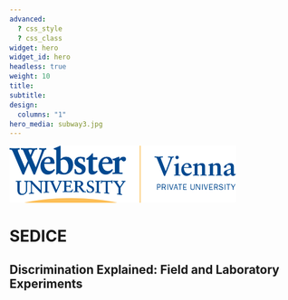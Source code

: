 ```yaml
---
advanced:
  ? css_style
  ? css_class
widget: hero
widget_id: hero
headless: true
weight: 10
title: 
subtitle: 
design:
  columns: "1"
hero_media: subway3.jpg
---
```


<a href="https://webster.ac.at/">
<img src="https://raw.githubusercontent.com/sedice-project/sedice/main/static/media/logo.png" alt="Webster Vienna Private University" width="400"/>  
 </a>
  
  
# SEDICE
## Discrimination Explained: Field and Laboratory Experiments

